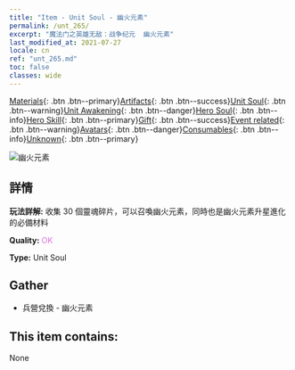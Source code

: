 ```yaml
---
title: "Item - Unit Soul - 幽火元素"
permalink: /unt_265/
excerpt: "魔法门之英雄无敌：战争纪元  幽火元素"
last_modified_at: 2021-07-27
locale: cn
ref: "unt_265.md"
toc: false
classes: wide
---
```

 [Materials](/ItemsCN/){: .btn .btn--primary}[Artifacts](/ItemsCN/Artifacts/){: .btn .btn--success}[Unit Soul](/ItemsCN/UnitSoul/){: .btn .btn--warning}[Unit Awakening](/ItemsCN/UnitAwakening/){: .btn .btn--danger}[Hero Soul](/ItemsCN/HeroSoul/){: .btn .btn--info}[Hero Skill](/ItemsCN/HeroSkill/){: .btn .btn--primary}[Gift](/ItemsCN/Gift/){: .btn .btn--success}[Event related](/ItemsCN/Events/){: .btn .btn--warning}[Avatars](/ItemsCN/Avatars/){: .btn .btn--danger}[Consumables](/ItemsCN/Consumables/){: .btn .btn--info}[Unknown](/ItemsCN/Unknown/){: .btn .btn--primary}

 ![幽火元素](/images/u/ti_liehuoyuansu.jpg)

## 詳情
 **玩法詳解:** 收集 30 個靈魂碎片，可以召喚幽火元素，同時也是幽火元素升星進化的必備材料

 **Quality:** <span style="color: #DA70D6">OK</span>

 **Type:** Unit Soul

## Gather

*    兵營兌換 - 幽火元素 

## This item contains:

  None

